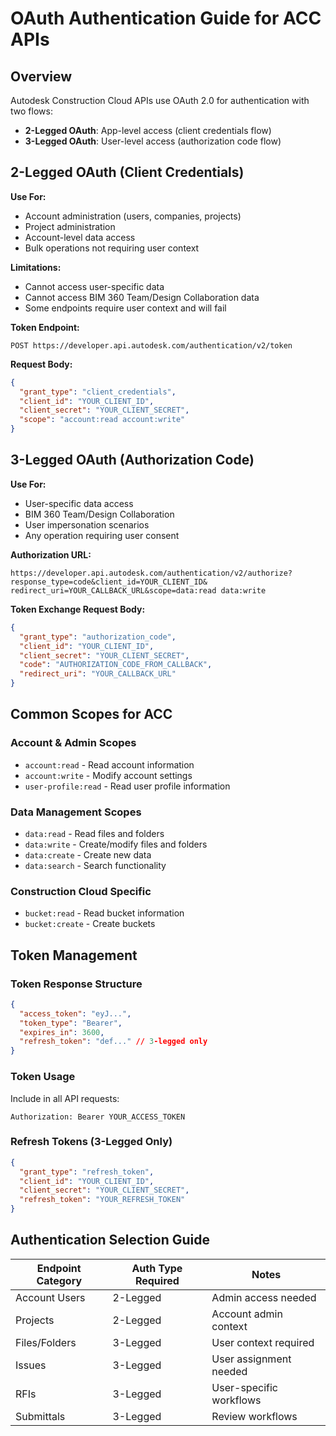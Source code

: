 # OAuth Authentication Guide for ACC APIs

## Overview

Autodesk Construction Cloud APIs use OAuth 2.0 for authentication with two flows:
- **2-Legged OAuth**: App-level access (client credentials flow)  
- **3-Legged OAuth**: User-level access (authorization code flow)

## 2-Legged OAuth (Client Credentials)

**Use For:**
- Account administration (users, companies, projects)
- Project administration  
- Account-level data access
- Bulk operations not requiring user context

**Limitations:**
- Cannot access user-specific data
- Cannot access BIM 360 Team/Design Collaboration data
- Some endpoints require user context and will fail

**Token Endpoint:**
```
POST https://developer.api.autodesk.com/authentication/v2/token
```

**Request Body:**
```json
{
  "grant_type": "client_credentials",
  "client_id": "YOUR_CLIENT_ID",
  "client_secret": "YOUR_CLIENT_SECRET", 
  "scope": "account:read account:write"
}
```

## 3-Legged OAuth (Authorization Code)

**Use For:**
- User-specific data access
- BIM 360 Team/Design Collaboration
- User impersonation scenarios
- Any operation requiring user consent

**Authorization URL:**
```
https://developer.api.autodesk.com/authentication/v2/authorize?
response_type=code&client_id=YOUR_CLIENT_ID&
redirect_uri=YOUR_CALLBACK_URL&scope=data:read data:write
```

**Token Exchange Request Body:**
```json
{
  "grant_type": "authorization_code",
  "client_id": "YOUR_CLIENT_ID", 
  "client_secret": "YOUR_CLIENT_SECRET",
  "code": "AUTHORIZATION_CODE_FROM_CALLBACK",
  "redirect_uri": "YOUR_CALLBACK_URL"
}
```

## Common Scopes for ACC

### Account & Admin Scopes
- `account:read` - Read account information
- `account:write` - Modify account settings
- `user-profile:read` - Read user profile information

### Data Management Scopes  
- `data:read` - Read files and folders
- `data:write` - Create/modify files and folders
- `data:create` - Create new data
- `data:search` - Search functionality

### Construction Cloud Specific
- `bucket:read` - Read bucket information
- `bucket:create` - Create buckets

## Token Management

### Token Response Structure
```json
{
  "access_token": "eyJ...",
  "token_type": "Bearer",
  "expires_in": 3600,
  "refresh_token": "def..." // 3-legged only
}
```

### Token Usage
Include in all API requests:
```
Authorization: Bearer YOUR_ACCESS_TOKEN
```

### Refresh Tokens (3-Legged Only)
```json
{
  "grant_type": "refresh_token",
  "client_id": "YOUR_CLIENT_ID",
  "client_secret": "YOUR_CLIENT_SECRET",
  "refresh_token": "YOUR_REFRESH_TOKEN"
}
```

## Authentication Selection Guide

| Endpoint Category | Auth Type Required | Notes |
|-------------------|-------------------|-------|
| Account Users | 2-Legged | Admin access needed |
| Projects | 2-Legged | Account admin context |
| Files/Folders | 3-Legged | User context required |
| Issues | 3-Legged | User assignment needed |
| RFIs | 3-Legged | User-specific workflows |
| Submittals | 3-Legged | Review workflows |
